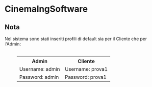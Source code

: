 # CinemaIngSoftware
<html>
  <h2>Nota</h2>
      <div>Nel sistema sono stati inseriti profili di default sia per il Cliente che per l'Admin:</div><br>
        <table style="margin-left: 40px;">
        <tr>
            <th>Admin</th>
            <th>Cliente</th>
        </tr>
          <tr><td>Username: admin</td><td>Username: prova1</td></tr>
            <tr><td>Password: admin</td><td>Password: prova1</td></tr>
        </table>
</html>
